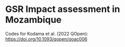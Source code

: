 # GSR Impact assessment in Mozambique
 Codes for Kodama et al. (2022 QOpen): https://doi.org/10.1093/qopen/qoac006
